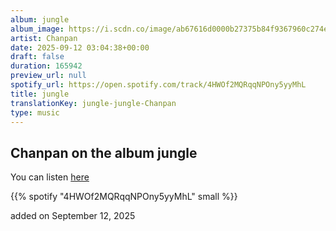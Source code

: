 ```yaml
---
album: jungle
album_image: https://i.scdn.co/image/ab67616d0000b27375b84f9367960c274e3d3b62
artist: Chanpan
date: 2025-09-12 03:04:38+00:00
draft: false
duration: 165942
preview_url: null
spotify_url: https://open.spotify.com/track/4HWOf2MQRqqNPOny5yyMhL
title: jungle
translationKey: jungle-jungle-Chanpan
type: music
---
```



## Chanpan on the album jungle

You can listen [here](https://open.spotify.com/track/4HWOf2MQRqqNPOny5yyMhL)

{{% spotify "4HWOf2MQRqqNPOny5yyMhL" small %}}

added on September 12, 2025
